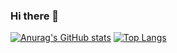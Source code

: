 ### Hi there 👋

[![Anurag's GitHub stats](https://github-readme-stats.vercel.app/api?username=eltharynd&theme=dracula&show_icons=true&count_private=true)](https://github.com/anuraghazra/github-readme-stats)
[![Top Langs](https://github-readme-stats.vercel.app/api/top-langs/?username=eltharynd&layout=compact&theme=dracula)](https://github.com/anuraghazra/github-readme-stats)
